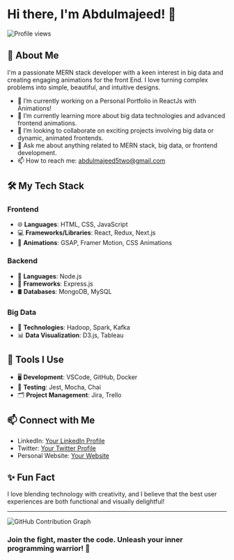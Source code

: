 # Hi there, I'm Abdulmajeed! 👋

![Profile views](https://gpvc.arturio.dev/Abdulmajeed5two)

## 🚀 About Me
I'm a passionate MERN stack developer with a keen interest in big data and creating engaging animations for the front End. I love turning complex problems into simple, beautiful, and intuitive designs.

- 🔭 I’m currently working on a Personal Portfolio in ReactJs with Animations!
- 🌱 I’m currently learning more about big data technologies and advanced frontend animations.
- 👯 I’m looking to collaborate on exciting projects involving big data or dynamic, animated frontends.
- 💬 Ask me about anything related to MERN stack, big data, or frontend development.
- 📫 How to reach me: abdulmajeed5two@gmail.com

## 🛠️ My Tech Stack
### Frontend
- 🌐 **Languages**: HTML, CSS, JavaScript
- 💻 **Frameworks/Libraries**: React, Redux, Next.js
- 🎨 **Animations**: GSAP, Framer Motion, CSS Animations

### Backend
- 🚀 **Languages**: Node.js
- 🔧 **Frameworks**: Express.js
- 🛢️ **Databases**: MongoDB, MySQL

### Big Data
- 🌟 **Technologies**: Hadoop, Spark, Kafka
- 📊 **Data Visualization**: D3.js, Tableau

## 🧰 Tools I Use
- 🖥️ **Development**: VSCode, GitHub, Docker
- 🧪 **Testing**: Jest, Mocha, Chai
- 🗂️ **Project Management**: Jira, Trello

<!---
## 📈 GitHub Stats
![Abdulmajeed's GitHub Stats](https://github-readme-stats.vercel.app/api?username=Abdulmajeed5two&show_icons=true&theme=radical)

## 📊 Top Languages
![Top Languages](https://github-readme-stats.vercel.app/api/top-langs/?username=Abdulmajeed5two&layout=compact&theme=radical)

## 🌟 Featured Projects
### [Project 1]
![Project 1](https://github-readme-stats.vercel.app/api/pin/?username=Abdulmajeed5two&repo=[RepoName]&theme=radical)
Description of project 1.

### [Project 2]
![Project 2](https://github-readme-stats.vercel.app/api/pin/?username=Abdulmajeed5two&repo=[RepoName]&theme=radical)
Description of project 2.

--->
## 📫 Connect with Me
- LinkedIn: [Your LinkedIn Profile](https://www.linkedin.com/in/abdulmajeed5two/)
- Twitter: [Your Twitter Profile](https://x.com/AbdulMajee5two)
- Personal Website: [Your Website](abdulmajeed-portfolio.netlify.app)

## ✨ Fun Fact
I love blending technology with creativity, and I believe that the best user experiences are both functional and visually delightful!

---

![GitHub Contribution Graph](https://activity-graph.herokuapp.com/graph?username=Abdulmajeed5two&theme=react-dark)

### Join the fight, master the code. Unleash your inner programming warrior! 🌟
